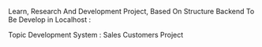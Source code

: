 Learn, Research And Development Project, Based On Structure Backend To Be Develop in Localhost : 

Topic Development System : Sales Customers Project
